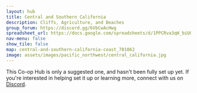 ```yaml
---
layout: hub
title: Central and Southern California
description: Cliffs, Agriculture, and Beaches
group_forum: https://discord.gg/6VbCwAcHwg
spreadsheet_url: https://docs.google.com/spreadsheets/d/1PPCRva3qH_biUGHA_R2Lb4qJmxaNSvml1GtOPMqhUNs/gviz/tq?tqx=out:json&sheet=Central_South_California
nav-menu: false
show_tile: false
map: central-and-southern-california-coast_701062
image: assets/images/pacific_northwest/central_california.jpg
---
```



This Co-op Hub is only a suggested one, and hasn't been fully set up yet.  If you're interested in helping set it up or learning more, connect with us on <a href="https://discord.gg/6VbCwAcHwg">Discord</a>.